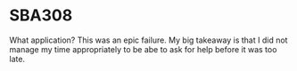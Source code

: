 # SBA308

What application? This was an epic failure. My big takeaway is that I did not manage my time appropriately to be abe to ask for help before it was too late. 